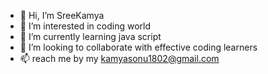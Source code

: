 - 👋 Hi, I’m SreeKamya
- 👀 I’m interested in coding world
- 🌱 I’m currently learning java script
- 💞️ I’m looking to collaborate with effective coding learners
- 📫 reach me by my kamyasonu1802@gmail.com

<!---
SreeKamya1008/SreeKamya1008 is a ✨ special ✨ repository because its `README.md` (this file) appears on your GitHub profile.
You can click the Preview link to take a look at your changes.
--->
